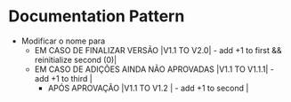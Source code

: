 # Documentation Pattern

- Modificar o nome para
    - EM CASO DE FINALIZAR VERSÃO               |V1.1 TO V2.0|     - add +1 to first && reinitialize second (0)|
    - EM CASO DE ADIÇÕES AINDA NÃO APROVADAS    |V1.1 TO V1.1.1|    - add +1 to third |
        - APÓS APROVAÇÃO                        |V1.1 TO V1.2 |     - add +1 to second |